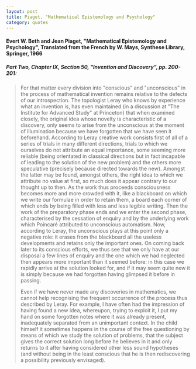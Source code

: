 ```yaml
---
layout: post
title: Piaget, "Mathematical Epistemology and Psychology"
category: quotes
---
```


#### Evert W. Beth and Jean Piaget, "Mathematical Epistemology and Psychology", Translated from the French by W. Mays, Synthese Library, Springer, 1966

##### Part Two, Chapter IX, Section 50, "Invention and Discovery", pp. 200-201:

> For that matter every division into "conscious" and "unconscious" in the process of mathematical invention remains relative to the defects of our introspection. The topologist Leray who knows by experience what an invention is, has even maintained (in a discussion at "The Institute for Advanced Study" at Princeton) that when examined closely, the original idea whose novelty is characteristic of a discovery, only seems to arise from the unconscious at the moment of illumination because we have forgotten that we have seen it beforehand. According to Leray creative work consists first of all of a series of trials in many different directions, trials to which we ourselves do not attribute an equal importance, some seeming more reliable (being orientated in classical directions but in fact incapable of leading to the solution of the new problem) and the others more speculative (precisely because directed towards the new). Amongst the latter may be found, amongst others, the right idea to which we attribute no value at first, so much does it appear contrary to our thought up to then. As the work thus proceeds consciousness becomes more and more crowded with it, like a blackboard on which we write our formulae in order to retain them, a board each corner of which ends by being filled with less and less legible writing. Then the work of the preparatory phase ends and we enter the second phase, characterised by the cessation of enquiry and by the underlying work which Poincaré attributed to unconscious automatism. Now, according to Leray, the unconscious plays at this point only a negative role: it erases from the blackboard all the useless developments and retains only the important ones. On coming back later to its conscious efforts, we thus see that we only have at our disposal a few lines of enquiry and the one which we had neglected then appears more important than it seemed before: in this case we rapidly arrive at the solution looked for, and if it may seem quite new it is simply because we had forgotten having glimpsed it before in passing.
>
> Even if we have never made any discoveries in mathematics, we cannot help recognising the frequent occurrence of the process thus described by Leray. For example, I have often had the impression of having found a new idea, whereupon, trying to exploit it, I put my hand on some forgotten notes where it was already present, inadequately separated from an unimportant context. In the child himself it sometimes happens in the course of the free questioning by means of which we study the solution of problems, that the subject gives the correct solution long before he believes in it and only returns to it after having considered other less sound hypotheses (and without being in the least conscious that he is then rediscovering a possibility previously envisaged).